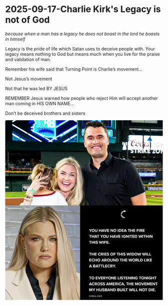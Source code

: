 # 2025-09-17-Charlie Kirk's Legacy is not of God
*because when a man has a legacy he does not boast in the lord he boasts in himself*

Legacy is the pride of life which Satan uses to deceive people with. Your legacy means nothing to God but means much when you live for the praise and validation of man.

Remember his wife said that Turning Point is Charlie’s movement…

Not Jesus’s movement

Not that he was led BY JESUS

REMEMBER Jesus warned how people who reject Him will accept another man coming in HIS OWN NAME…

Don’t be deceived brothers and sisters

![Charlie Kirk's Legacy is not of God.png](/zulu/Photos/Charlie%20Kirk's%20Legacy%20is%20not%20of%20God.png)
